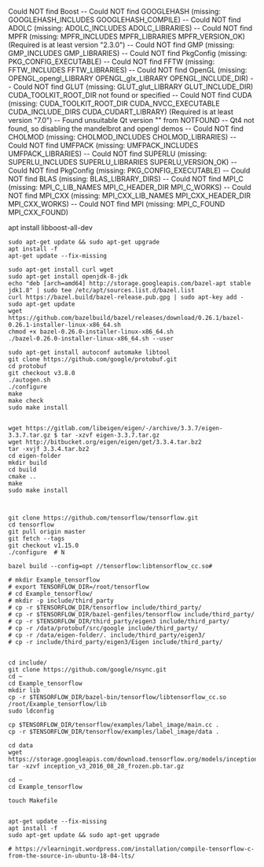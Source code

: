  Could NOT find Boost
-- Could NOT find GOOGLEHASH (missing: GOOGLEHASH_INCLUDES GOOGLEHASH_COMPILE) 
-- Could NOT find ADOLC (missing: ADOLC_INCLUDES ADOLC_LIBRARIES) 
-- Could NOT find MPFR (missing: MPFR_INCLUDES MPFR_LIBRARIES MPFR_VERSION_OK) (Required is at least version "2.3.0")
-- Could NOT find GMP (missing: GMP_INCLUDES GMP_LIBRARIES) 
-- Could NOT find PkgConfig (missing: PKG_CONFIG_EXECUTABLE) 
-- Could NOT find FFTW (missing: FFTW_INCLUDES FFTW_LIBRARIES) 
-- Could NOT find OpenGL (missing: OPENGL_opengl_LIBRARY OPENGL_glx_LIBRARY OPENGL_INCLUDE_DIR) 
-- Could NOT find GLUT (missing: GLUT_glut_LIBRARY GLUT_INCLUDE_DIR) 
CUDA_TOOLKIT_ROOT_DIR not found or specified
-- Could NOT find CUDA (missing: CUDA_TOOLKIT_ROOT_DIR CUDA_NVCC_EXECUTABLE CUDA_INCLUDE_DIRS CUDA_CUDART_LIBRARY) (Required is at least version "7.0")
-- Found unsuitable Qt version "" from NOTFOUND
-- Qt4 not found, so disabling the mandelbrot and opengl demos
-- Could NOT find CHOLMOD (missing: CHOLMOD_INCLUDES CHOLMOD_LIBRARIES) 
-- Could NOT find UMFPACK (missing: UMFPACK_INCLUDES UMFPACK_LIBRARIES) 
-- Could NOT find SUPERLU (missing: SUPERLU_INCLUDES SUPERLU_LIBRARIES SUPERLU_VERSION_OK) 
-- Could NOT find PkgConfig (missing: PKG_CONFIG_EXECUTABLE) 
-- Could NOT find BLAS (missing: BLAS_LIBRARY_DIRS) 
-- Could NOT find MPI_C (missing: MPI_C_LIB_NAMES MPI_C_HEADER_DIR MPI_C_WORKS) 
-- Could NOT find MPI_CXX (missing: MPI_CXX_LIB_NAMES MPI_CXX_HEADER_DIR MPI_CXX_WORKS) 
-- Could NOT find MPI (missing: MPI_C_FOUND MPI_CXX_FOUND) 

apt install libboost-all-dev


```shell
sudo apt-get update && sudo apt-get upgrade
apt install -f 
apt-get update --fix-missing

sudo apt-get install curl wget
sudo apt-get install openjdk-8-jdk 
echo "deb [arch=amd64] http://storage.googleapis.com/bazel-apt stable jdk1.8" | sudo tee /etc/apt/sources.list.d/bazel.list 
curl https://bazel.build/bazel-release.pub.gpg | sudo apt-key add - 
sudo apt-get update 
wget https://github.com/bazelbuild/bazel/releases/download/0.26.1/bazel-0.26.1-installer-linux-x86_64.sh
chmod +x bazel-0.26.0-installer-linux-x86_64.sh 
./bazel-0.26.0-installer-linux-x86_64.sh --user

sudo apt-get install autoconf automake libtool 
git clone https://github.com/google/protobuf.git 
cd protobuf 
git checkout v3.8.0 
./autogen.sh 
./configure 
make 
make check 
sudo make install


wget https://gitlab.com/libeigen/eigen/-/archive/3.3.7/eigen-3.3.7.tar.gz $ tar -xzvf eigen-3.3.7.tar.gz
wget http://bitbucket.org/eigen/eigen/get/3.3.4.tar.bz2
tar -xvjf 3.3.4.tar.bz2
cd eigen-folder
mkdir build
cd build
cmake ..
make
sudo make install



git clone https://github.com/tensorflow/tensorflow.git 
cd tensorflow 
git pull origin master 
git fetch --tags 
git checkout v1.15.0 
./configure  # N

bazel build --config=opt //tensorflow:libtensorflow_cc.so# 

# mkdir Example_tensorflow
# export TENSORFLOW_DIR=/root/tensorflow
# cd Example_tensorflow/
# mkdir -p include/third_party
# cp -r $TENSORFLOW_DIR/tensorflow include/third_party/
# cp -r $TENSORFLOW_DIR/bazel-genfiles/tensorflow include/third_party/
# cp -r $TENSORFLOW_DIR/third_party/eigen3 include/third_party/
# cp -r /data/protobuf/src/google include/third_party/
# cp -r /data/eigen-folder/. include/third_party/eigen3/
# cp -r include/third_party/eigen3/Eigen include/third_party/


cd include/
git clone https://github.com/google/nsync.git
cd ~
cd Example_tensorflow
mkdir lib
cp -r $TENSORFLOW_DIR/bazel-bin/tensorflow/libtensorflow_cc.so /root/Example_tensorflow/lib
sudo ldconfig

cp $TENSORFLOW_DIR/tensorflow/examples/label_image/main.cc .
cp -r $TENSORFLOW_DIR/tensorflow/examples/label_image/data .

cd data
wget https://storage.googleapis.com/download.tensorflow.org/models/inception_v3_2016_08_28_frozen.pb.tar.gz
tar -xzvf inception_v3_2016_08_28_frozen.pb.tar.gz

cd ~
cd Example_tensorflow

touch Makefile


apt-get update --fix-missing
apt install -f 
sudo apt-get update && sudo apt-get upgrade

# https://vlearningit.wordpress.com/installation/compile-tensorflow-c-from-the-source-in-ubuntu-18-04-lts/


```
